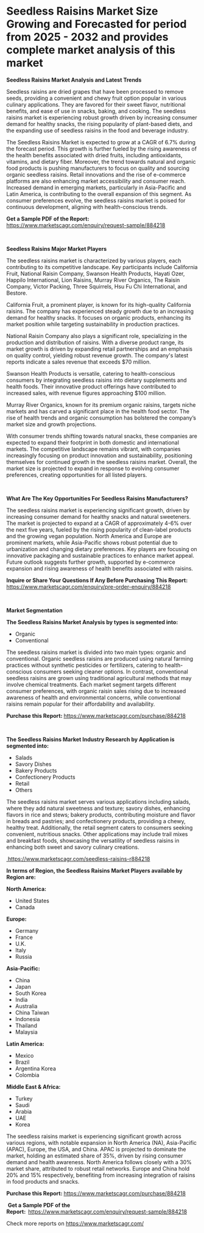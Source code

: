 <p><h1>Seedless Raisins Market Size Growing and Forecasted for period from 2025 - 2032 and provides complete market analysis of this market</h1></p><p><strong>Seedless Raisins Market Analysis and Latest Trends</strong></p>
<p><p>Seedless raisins are dried grapes that have been processed to remove seeds, providing a convenient and chewy fruit option popular in various culinary applications. They are favored for their sweet flavor, nutritional benefits, and ease of use in snacks, baking, and cooking. The seedless raisins market is experiencing robust growth driven by increasing consumer demand for healthy snacks, the rising popularity of plant-based diets, and the expanding use of seedless raisins in the food and beverage industry.</p><p>The Seedless Raisins Market is expected to grow at a CAGR of 6.7% during the forecast period. This growth is further fueled by the rising awareness of the health benefits associated with dried fruits, including antioxidants, vitamins, and dietary fiber. Moreover, the trend towards natural and organic food products is pushing manufacturers to focus on quality and sourcing organic seedless raisins. Retail innovations and the rise of e-commerce platforms are also enhancing market accessibility and consumer reach. Increased demand in emerging markets, particularly in Asia-Pacific and Latin America, is contributing to the overall expansion of this segment. As consumer preferences evolve, the seedless raisins market is poised for continuous development, aligning with health-conscious trends.</p></p>
<p><strong>Get a Sample PDF of the Report:&nbsp;</strong> <a href="https://www.marketscagr.com/enquiry/request-sample/884218?utm_campaign=2306&utm_medium=2&utm_source=Github&utm_content=ia&utm_term=14022025&utm_id=seedless-raisins">https://www.marketscagr.com/enquiry/request-sample/884218</a></p>
<p>&nbsp;</p>
<p><strong>Seedless Raisins Major Market Players</strong></p>
<p><p>The seedless raisins market is characterized by various players, each contributing to its competitive landscape. Key participants include California Fruit, National Raisin Company, Swanson Health Products, Hayati Ozer, Happilo International, Lion Raisins, Murray River Organics, The Raisin Company, Victor Packing, Three Squirrels, Hsu Fu Chi International, and Bestore.</p><p>California Fruit, a prominent player, is known for its high-quality California raisins. The company has experienced steady growth due to an increasing demand for healthy snacks. It focuses on organic products, enhancing its market position while targeting sustainability in production practices.</p><p>National Raisin Company also plays a significant role, specializing in the production and distribution of raisins. With a diverse product range, its market growth is driven by expanding retail partnerships and an emphasis on quality control, yielding robust revenue growth. The company's latest reports indicate a sales revenue that exceeds $70 million.</p><p>Swanson Health Products is versatile, catering to health-conscious consumers by integrating seedless raisins into dietary supplements and health foods. Their innovative product offerings have contributed to increased sales, with revenue figures approaching $100 million.</p><p>Murray River Organics, known for its premium organic raisins, targets niche markets and has carved a significant place in the health food sector. The rise of health trends and organic consumption has bolstered the company’s market size and growth projections.</p><p>With consumer trends shifting towards natural snacks, these companies are expected to expand their footprint in both domestic and international markets. The competitive landscape remains vibrant, with companies increasingly focusing on product innovation and sustainability, positioning themselves for continued growth in the seedless raisins market. Overall, the market size is projected to expand in response to evolving consumer preferences, creating opportunities for all listed players.</p></p>
<p>&nbsp;</p>
<p><strong>What Are The Key Opportunities For Seedless Raisins Manufacturers?</strong></p>
<p><p>The seedless raisins market is experiencing significant growth, driven by increasing consumer demand for healthy snacks and natural sweeteners. The market is projected to expand at a CAGR of approximately 4-6% over the next five years, fueled by the rising popularity of clean-label products and the growing vegan population. North America and Europe are prominent markets, while Asia-Pacific shows robust potential due to urbanization and changing dietary preferences. Key players are focusing on innovative packaging and sustainable practices to enhance market appeal. Future outlook suggests further growth, supported by e-commerce expansion and rising awareness of health benefits associated with raisins.</p></p>
<p><strong>Inquire or Share Your Questions If Any Before Purchasing This Report:</strong> <a href="https://www.marketscagr.com/enquiry/pre-order-enquiry/884218?utm_campaign=2306&utm_medium=2&utm_source=Github&utm_content=ia&utm_term=14022025&utm_id=seedless-raisins">https://www.marketscagr.com/enquiry/pre-order-enquiry/884218</a></p>
<p>&nbsp;</p>
<p><strong>Market Segmentation</strong></p>
<p><strong>The Seedless Raisins Market Analysis by types is segmented into:</strong></p>
<p><ul><li>Organic</li><li>Conventional</li></ul></p>
<p><p>The seedless raisins market is divided into two main types: organic and conventional. Organic seedless raisins are produced using natural farming practices without synthetic pesticides or fertilizers, catering to health-conscious consumers seeking cleaner options. In contrast, conventional seedless raisins are grown using traditional agricultural methods that may involve chemical treatments. Each market segment targets different consumer preferences, with organic raisin sales rising due to increased awareness of health and environmental concerns, while conventional raisins remain popular for their affordability and availability.</p></p>
<p><strong>Purchase this Report:&nbsp;</strong><a href="https://www.marketscagr.com/purchase/884218?utm_campaign=2306&utm_medium=2&utm_source=Github&utm_content=ia&utm_term=14022025&utm_id=seedless-raisins">https://www.marketscagr.com/purchase/884218</a></p>
<p>&nbsp;</p>
<p><strong>The Seedless Raisins Market Industry Research by Application is segmented into:</strong></p>
<p><ul><li>Salads</li><li>Savory Dishes</li><li>Bakery Products</li><li>Confectionery Products</li><li>Retail</li><li>Others</li></ul></p>
<p><p>The seedless raisins market serves various applications including salads, where they add natural sweetness and texture; savory dishes, enhancing flavors in rice and stews; bakery products, contributing moisture and flavor in breads and pastries; and confectionery products, providing a chewy, healthy treat. Additionally, the retail segment caters to consumers seeking convenient, nutritious snacks. Other applications may include trail mixes and breakfast foods, showcasing the versatility of seedless raisins in enhancing both sweet and savory culinary creations.</p></p>
<p><a href="https://www.marketscagr.com/seedless-raisins-r884218?utm_campaign=2306&utm_medium=2&utm_source=Github&utm_content=ia&utm_term=14022025&utm_id=seedless-raisins">&nbsp;https://www.marketscagr.com/seedless-raisins-r884218</a></p>
<p><strong>In terms of Region, the Seedless Raisins Market Players available by Region are:</strong></p>
<p>
    <p> <strong> North America: </strong>
        <ul>
            <li>United States</li>
            <li>Canada</li>
        </ul>
        </p> 
    <p> <strong> Europe: </strong>
        <ul>
            <li>Germany</li>
            <li>France</li>
            <li>U.K.</li>
            <li>Italy</li>
            <li>Russia</li>
        </ul>
        </p> 
    <p> <strong> Asia-Pacific: </strong>
        <ul>
            <li>China</li>
            <li>Japan</li>
            <li>South Korea</li>
            <li>India</li>
            <li>Australia</li>
            <li>China Taiwan</li>
            <li>Indonesia</li>
            <li>Thailand</li>
            <li>Malaysia</li>
        </ul>
        </p> 
    <p> <strong> Latin America: </strong>
        <ul>
            <li>Mexico</li>
            <li>Brazil</li>
            <li>Argentina Korea</li>
            <li>Colombia</li>
        </ul>
        </p> 
    <p> <strong> Middle East & Africa: </strong>
        <ul>
            <li>Turkey</li>
            <li>Saudi</li>
            <li>Arabia</li>
            <li>UAE</li>
            <li>Korea</li>
        </ul>
    </p>
    </p>
<p><p>The seedless raisins market is experiencing significant growth across various regions, with notable expansion in North America (NA), Asia-Pacific (APAC), Europe, the USA, and China. APAC is projected to dominate the market, holding an estimated share of 35%, driven by rising consumer demand and health awareness. North America follows closely with a 30% market share, attributed to robust retail networks. Europe and China hold 20% and 15% respectively, benefiting from increasing integration of raisins in food products and snacks.</p></p>
<p><strong>Purchase this Report: </strong><a href="https://www.marketscagr.com/purchase/884218?utm_campaign=2306&utm_medium=2&utm_source=Github&utm_content=ia&utm_term=14022025&utm_id=seedless-raisins">https://www.marketscagr.com/purchase/884218</a></p>
<p>&nbsp;<strong>Get a Sample PDF of the Report:&nbsp;&nbsp;</strong><a href="https://www.marketscagr.com/enquiry/request-sample/884218?utm_campaign=2306&utm_medium=2&utm_source=Github&utm_content=ia&utm_term=14022025&utm_id=seedless-raisins">https://www.marketscagr.com/enquiry/request-sample/884218</a></p>
<p><strong></strong></p>
<p>Check more reports on <a href="https://www.marketscagr.com/?utm_campaign=2306&utm_medium=2&utm_source=Github&utm_content=ia&utm_term=14022025&utm_id=seedless-raisins">https://www.marketscagr.com/</a></p>